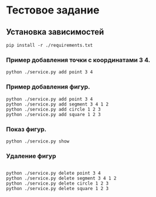 # Тестовое задание 

## Установка зависимостей
```shell
pip install -r ./requirements.txt 
```

### Пример добавления точки c координатами 3 4.

```shell
python ./service.py add point 3 4
```


### Пример добавления фигур.

```shell
python ./service.py add point 3 4
python ./service.py add segment 3 4 1 2
python ./service.py add circle 1 2 3
python ./service.py add square 1 2 3
```

### Показ фигур.

```shell
python ./service.py show
```

### Удаление фигур

```shell

python ./service.py delete point 3 4
python ./service.py delete segment 3 4 1 2
python ./service.py delete circle 1 2 3
python ./service.py delete square 1 2 3
```


